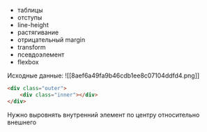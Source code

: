 - таблицы
- отступы
- line-height
- растягивание
- отрицательный margin
- transform
- псевдоэлемент
- flexbox

Исходные данные:
![[8aef6a49fa9b46cdb1ee8c07104ddfd4.png]]

```html
<div class="outer">
    <div class="inner"></div>
</div>
```

Нужно выровнять внутренний элемент по центру относительно внешнего


